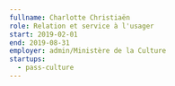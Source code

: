 ```yaml
---
fullname: Charlotte Christiaën
role: Relation et service à l'usager
start: 2019-02-01
end: 2019-08-31
employer: admin/Ministère de la Culture
startups:
  - pass-culture
---
```

